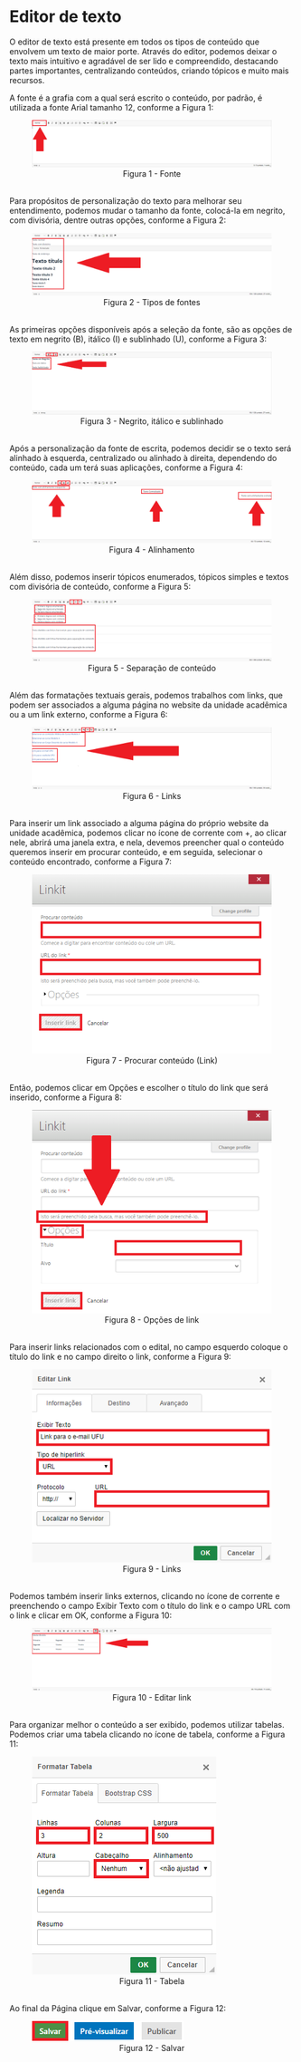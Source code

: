 # Editor de texto

O editor de texto está presente em todos os tipos de conteúdo que envolvem um
texto de maior porte. Através do editor, podemos deixar o texto mais intuitivo e
agradável de ser lido e compreendido, destacando partes importantes, centralizando
conteúdos, criando tópicos e muito mais recursos.

A fonte é a grafia com a qual será escrito o conteúdo, por padrão, é utilizada a fonte Arial tamanho 12, conforme a Figura 1:

<figure class="image">
  <img src="../imgs/15 - Editor de Texto/15 - Editor de Texto 1.1.png">
  <center><figcaption>Figura 1 - Fonte</figcaption>
  </br>
</figure>

Para propósitos de personalização do texto para melhorar seu entendimento, podemos mudar o tamanho da fonte, colocá-la em negrito, com divisória, dentre outras
opções, conforme a Figura 2:

<figure class="image">
  <img src="../imgs/15 - Editor de Texto/15 - Editor de Texto 1.2.png">
  <center><figcaption>Figura 2 - Tipos de fontes</figcaption>
  </br>
</figure>

As primeiras opções disponíveis após a seleção da fonte, são as opções de texto em negrito (B), itálico (I) e sublinhado (U), conforme a Figura 3:

<figure class="image">
  <img src="../imgs/15 - Editor de Texto/15 - Editor de Texto 2.png">
  <center><figcaption>Figura 3 - Negrito, itálico e sublinhado</figcaption>
  </br>
</figure>

Após a personalização da fonte de escrita, podemos decidir se o texto será alinhado à esquerda, centralizado ou alinhado à direita, dependendo do conteúdo, cada
um terá suas aplicações, conforme a Figura 4:

<figure class="image">
  <img src="../imgs/15 - Editor de Texto/15 - Editor de Texto 3.png">
  <center><figcaption>Figura 4 - Alinhamento</figcaption>
  </br>
</figure>

Além disso, podemos inserir tópicos enumerados, tópicos simples e textos com divisória de conteúdo, conforme a Figura 5:

<figure class="image">
  <img src="../imgs/15 - Editor de Texto/15 - Editor de Texto 4.png">
  <center><figcaption>Figura 5 - Separação de conteúdo</figcaption>
  </br>
</figure>

Além das formatações textuais gerais, podemos trabalhos com links, que podem ser associados a alguma página no website da unidade acadêmica ou a um link
externo, conforme a Figura 6:

<figure class="image">
  <img src="../imgs/15 - Editor de Texto/15 - Editor de Texto 5.1.png">
  <center><figcaption>Figura 6 - Links</figcaption>
  </br>
</figure>

Para inserir um link associado a alguma página do próprio website da unidade acadêmica, podemos clicar no ícone de corrente com +, ao clicar nele, abrirá uma
janela extra, e nela, devemos preencher qual o conteúdo queremos inserir em procurar conteúdo, e em seguida, selecionar o conteúdo encontrado, conforme a Figura 7:

<figure class="image">
  <img src="../imgs/15 - Editor de Texto/15 - Editor de Texto 5.2.png">
  <center><figcaption>Figura 7 - Procurar conteúdo (Link)</figcaption>
  </br>
</figure>
Então, podemos clicar em Opções e escolher o título do link que será inserido, conforme a Figura 8:

<figure class="image">
  <img src="../imgs/15 - Editor de Texto/15 - Editor de Texto 5.3.png">
  <center><figcaption>Figura 8 - Opções de link</figcaption>
  </br>
</figure>

Para inserir links relacionados com o edital, no campo esquerdo coloque o título do link e no campo direito o link, conforme a Figura 9:

<figure class="image">
  <img src="../imgs/15 - Editor de Texto/15 - Editor de Texto 5.4.png">
  <center><figcaption>Figura 9 - Links</figcaption>
  </br>
</figure>

Podemos também inserir links externos, clicando no ícone de corrente e preenchendo o campo Exibir Texto com o título do link e o campo URL com o link e
clicar em OK, conforme a Figura 10:

<figure class="image">
  <img src="../imgs/15 - Editor de Texto/15 - Editor de Texto 6.1.png">
  <center><figcaption>Figura 10 - Editar link</figcaption>
  </br>
</figure>

Para organizar melhor o conteúdo a ser exibido, podemos utilizar tabelas.
Podemos criar uma tabela clicando no ícone de tabela, conforme a Figura 11:

<figure class="image">
  <img src="../imgs/15 - Editor de Texto/15 - Editor de Texto 6.2.png">
  <center><figcaption>Figura 11 - Tabela</figcaption>
  </br>
</figure>

Ao final da Página clique em Salvar, conforme a Figura 12:

<figure class="image">
  <img src="../imgs/15 - Editor de Texto/15 - Editor de Texto 7.png">
  <center><figcaption>Figura 12 - Salvar</figcaption>
  </br>
</figure>